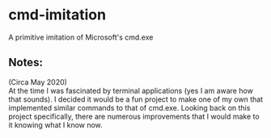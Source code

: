 # cmd-imitation
A primitive imitation of Microsoft's cmd.exe

## Notes:
(Circa May 2020)  
At the time I was fascinated by terminal applications (yes I am aware how that sounds). I decided it would be a fun project to make one of my own that implemented similar commands to that of cmd.exe. Looking back on this project specifically, there are numerous improvements that I would make to it knowing what I know now.
